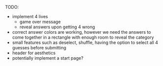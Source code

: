 TODO: 
- implement 4 lives
    - game over message
    - reveal answers upon getting 4 wrong
- correct answer colors are working, however we need the answers to come together in a rectangle with enough room to reveal the category
- small features such as deselect, shuffle, having the option to select all 4 guesses before submitting
- header for aesthetics
- potentially implement a start page?